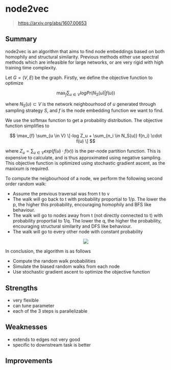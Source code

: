 # node2vec
> https://arxiv.org/abs/1607.00653

## Summary
node2vec is an algorithm that aims to find node embeddings based on both
  homophily and structural similarity. Previous methods either use spectral methods which are infeasible for large networks, or are very rigid with high training time complexity.

Let $G = (V, E)$ be the graph.
Firstly, we define the objective function to optimize

$$ \max_{f} \sum_{u \in V} log Pr(N_S(u)|f(u)) $$

where $N_S(u) \subset V$ is the network neighbourhood of $u$ generated through sampling strategy $S$, and $f$ is the node embedding function we want to find.

We use the softmax function to get a probability distribution. The objective function simplifies to

$$ \max_{f} \sum_{u \in V} \[-log Z_u + \sum_{n_i \in N_S(u)} f(n_i) \cdot f(u) \] $$

where $Z_u = \sum_{u \in V} exp(f(u) \cdot f(v))$ is the per-node partition function. This is expensive to calculate, and is thus approximated using negative sampling.
This objective function is optimized using stochastic gradient ascent, as the maxixum is required.

To compute the neigbourhood of a node, we perform the following second order random walk:
- Assume the previous traversal was from t to v
- The walk will go back to t with probability proportial to 1/p. The lower the p, the higher this probability, encouraging homophily and BFS like behaviour.
- The walk will go to nodes away from t (not directly connected to t) with probability proportial to 1/q. The lower the q, the higher the probability, encouraging structural similarity and DFS like behaviour.
- The walk will go to every other node with constant probability

<p align="middle">
  <img src="https://github.com/PraneethJain/citation-analysis/assets/49565677/a2126b0e-9a3b-4bdf-8453-525d01ba7cf6" align="middle"/>
</p>

In conclusion, the algorithm is as follows
- Compute the random walk probabilities
- Simulate the biased random walks from each node
- Use stochastic gradient ascent to optimize the objective function

## Strengths
- very flexible
- can tune parameter
- each of the 3 steps is parallelizable
## Weaknesses
- extends to edges not very good
- specific to downstream task is better
## Improvements
